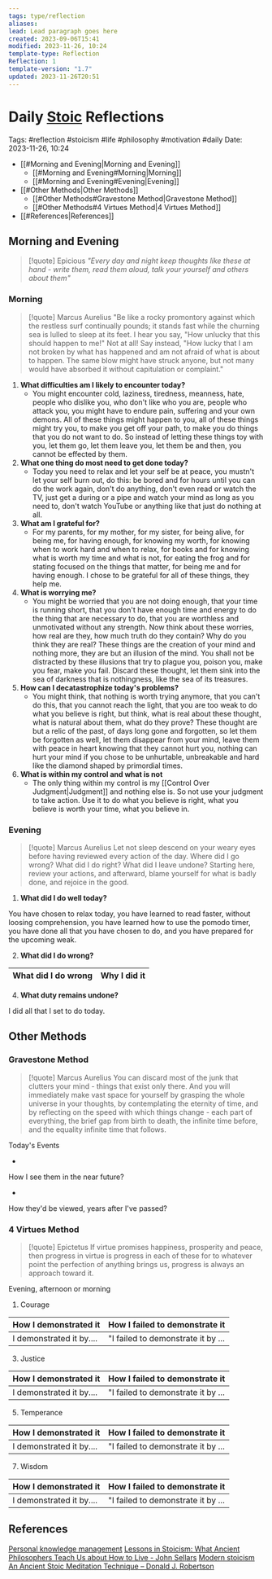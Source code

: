 ```yaml
---
tags: type/reflection
aliases: 
lead: Lead paragraph goes here
created: 2023-09-06T15:41
modified: 2023-11-26, 10:24
template-type: Reflection
Reflection: 1
template-version: "1.7"
updated: 2023-11-26T20:51
---
```



# Daily [Stoic](../SLIP-BOX/Stoicism.md) Reflections

Tags:  #reflection #stoicism #life #philosophy #motivation #daily 
Date: 2023-11-26, 10:24

- [[#Morning and Evening|Morning and Evening]]
	- [[#Morning and Evening#Morning|Morning]]
	- [[#Morning and Evening#Evening|Evening]]
- [[#Other Methods|Other Methods]]
	- [[#Other Methods#Gravestone Method|Gravestone Method]]
	- [[#Other Methods#4 Virtues Method|4 Virtues Method]]
- [[#References|References]]


## Morning and Evening

> [!quote] Epicious 
> _"Every day and night keep thoughts like these at hand - write them, read them aloud, talk your yourself and others about them"_

### Morning

> [!quote] Marcus Aurelius
> "Be like a rocky promontory against which the restless surf continually pounds; it stands fast while the churning sea is lulled to sleep at its feet. I hear you say, "How unlucky that this should happen to me!" Not at all! Say instead, "How lucky that I am not broken by what has happened and am not afraid of what is about to happen. The same blow might have struck anyone, but not many would have absorbed it without capitulation or complaint."

1. **What difficulties am I likely to encounter today?**
	- You might encounter cold, laziness, tiredness, meanness, hate, people who dislike you, who don't like who you are, people who attack you, you might have to endure pain, suffering and your own demons. All of these things might happen to you, all of these things might try you, to make you get off your path, to make you do things that you do not want to do. So instead of letting these things toy with you, let them go, let them leave you, let them be and then, you cannot be effected by them.
2. **What one thing do most need to get done today?**
	- Today you need to relax and let your self be at peace, you mustn't let your self burn out, do this: be bored and for hours until you can do the work again, don't do anything, don't even read or watch the TV, just get a during or a pipe and watch your mind as long as you need to, don't watch YouTube or anything like that just do nothing at all.
1. **What am I grateful for?**
	- For my parents, for my mother, for my sister, for being alive, for being me, for having enough, for knowing my worth, for knowing when to work hard and when to relax, for books and for knowing what is worth my time and what is not, for eating the frog and for stating focused on the things that matter, for being me and for having enough. I chose to be grateful for all of these things, they help me.
2. **What is worrying me?**
	- You might be worried that you are not doing enough, that your time is running short, that you don't have enough time and energy to do the thing that are necessary to do, that you are worthless and unmotivated without any strength. Now think about these worries, how real are they, how much truth do they contain? Why do you think they are real? These things are the creation of your mind and nothing more, they are but an illusion of the mind. You shall not be distracted by these illusions that try to plague you, poison you, make you fear, make you fail. Discard these thought, let them sink into the sea of darkness that is nothingness, like the sea of its treasures. 
3. **How can I decatastrophize today's problems?**
	- You might think, that nothing is worth trying anymore, that you can't do this, that you cannot reach the light, that you are too weak to do what you believe is right, but think, what is real about these thought, what is natural about them, what do they prove? These thought are but a relic of the past, of days long gone and forgotten, so let them be forgotten as well, let them disappear from your mind, leave them with peace in heart knowing that they cannot hurt you, nothing can hurt your mind if you chose to be unhurtable, unbreakable and hard like the diamond shaped by primordial times. 
4. **What is within my control and what is not**
	- The only thing within my control is my [[Control Over Judgment|Judgment]] and nothing else is. So not use your judgment to take action. Use it to do what you believe is right, what you believe is worth your time, what you believe in.

### Evening

> [!quote] Marcus Aurelius
> Let not sleep descend on your weary eyes before having reviewed every action of the day. Where did I go wrong? What did I do right? What did I leave undone? Starting here, review your actions, and afterward, blame yourself for what is badly done, and rejoice in the good.

1. **What did I do well today?**

You have chosen to relax today, you have learned to read faster, without loosing comprehension, you have learned how to use the pomodo timer, you have done all that you have chosen to do, and you have prepared for the upcoming weak. 

2. **What did I do wrong?**

| What did I do wrong | Why I did it |
| ------------------- | ---------------- |

4. **What duty remains undone?**

I did all that I set to do today. 

## Other Methods

### Gravestone Method

> [!quote] Marcus Aurelius
> You can discard most of the junk that clutters your mind - things that exist only there. And you will immediately make vast space for yourself by grasping the whole universe in your thoughts, by contemplating the eternity of time, and by reflecting on the speed with which things change - each part of everything, the brief gap from birth to death, the infinite time before, and the equality infinite time that follows. 

Today's Events 

-

How I see them in the near future? 

-

How they'd be viewed, years after I've passed?

### 4 Virtues Method

> [!quote] Epictetus 
> If virtue promises happiness, prosperity and peace, then progress in virtue is progress in each of these for to whatever point the perfection of anything brings us, progress is always an approach toward it.

Evening, afternoon or morning

1. Courage 

| How I demonstrated it  | How I failed to demonstrate it |
| ------------------- | ---------------- |
| I demonstrated it by....                 | "I failed to demonstrate it by ...              |

3. Justice

| How I demonstrated it  | How I failed to demonstrate it |
| ------------------- | ---------------- |
| I demonstrated it by....                 | "I failed to demonstrate it by ...             

5. Temperance

| How I demonstrated it  | How I failed to demonstrate it |
| ------------------- | ---------------- |
| I demonstrated it by....                 | "I failed to demonstrate it by ...             

7. Wisdom

| How I demonstrated it  | How I failed to demonstrate it |
| ------------------- | ---------------- |
| I demonstrated it by....                 | "I failed to demonstrate it by ...             

## References

[Personal knowledge management](Personal%20knowledge%20management.md)
[Lessons in Stoicism: What Ancient Philosophers Teach Us about How to Live - John Sellars](https://books.google.cz/books/about/Lessons_in_Stoicism.html?id=ky84zQEACAAJ&redir_esc=y)
[Modern stoicism](https://modernstoicism.com/)
[An Ancient Stoic Meditation Technique – Donald J. Robertson](https://donaldrobertson.name/2017/03/22/an-ancient-stoic-meditation-technique/)


